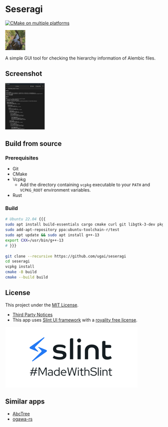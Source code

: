 # Seseragi

[![CMake on multiple platforms](https://github.com/ugai/seseragi/actions/workflows/cmake-multi-platform.yml/badge.svg?branch=main)](https://github.com/ugai/seseragi/actions/workflows/cmake-multi-platform.yml)

![icon](asset/icon-64.png)

A simple GUI tool for checking the hierarchy information of Alembic files.

## Screenshot

[<img src="asset/ss.png" width="25%" height="25%" alt="screenshot">](asset/ss.png)

## Build from source

### Prerequisites

- Git
- CMake
- Vcpkg
  - Add the directory containing `vcpkg` executable to your `PATH` and `VCPKG_ROOT` environment variables.
- Rust

### Build

```bash
# Ubuntu 22.04 {{{
sudo apt install build-essentials cargo cmake curl git libgtk-3-dev pkg-config rustc tar unzip zip
sudo add-apt-repository ppa:ubuntu-toolchain-r/test
sudo apt update && sudo apt install g++-13
export CXX=/usr/bin/g++-13
# }}}

git clone --recursive https://github.com/ugai/seseragi
cd seseragi
vcpkg install
cmake -B build
cmake --build build
```

## License

This project under the [MIT License](LICENSE).

- [Third Party Notices](ThirdPartyNotices.md)
- This app uses [Slint UI framework](https://slint.dev/) with a [royality free license](https://github.com/slint-ui/slint/blob/d299f0bf3eff7e6b272c3e2331b75596922e102f/LICENSES/LicenseRef-Slint-Royalty-free-1.1.md).

[![madewithslint](asset/MadeWithSlint-logo-dark.svg)](https://madewithslint.com/)

## Similar apps

- [AbcTree](https://github.com/alembic/alembic/tree/master/bin/AbcTree)
- [ogawa-rs](https://github.com/Traverse-Research/ogawa-rs)
